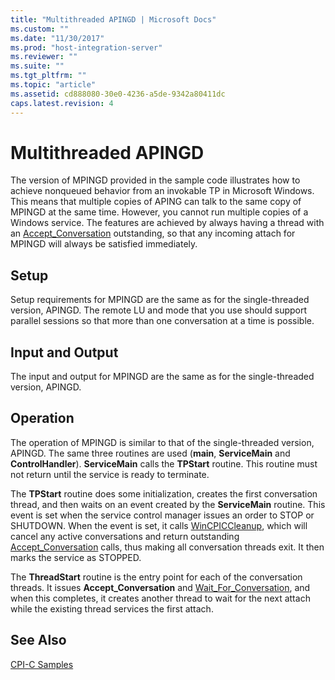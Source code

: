```yaml
---
title: "Multithreaded APINGD | Microsoft Docs"
ms.custom: ""
ms.date: "11/30/2017"
ms.prod: "host-integration-server"
ms.reviewer: ""
ms.suite: ""
ms.tgt_pltfrm: ""
ms.topic: "article"
ms.assetid: cd888080-30e0-4236-a5de-9342a80411dc
caps.latest.revision: 4
---
```

# Multithreaded APINGD
The version of MPINGD provided in the sample code illustrates how to achieve nonqueued behavior from an invokable TP in Microsoft Windows. This means that multiple copies of APING can talk to the same copy of MPINGD at the same time. However, you cannot run multiple copies of a Windows service. The features are achieved by always having a thread with an [Accept_Conversation](../core/accept-conversation-cpi-c-1.md) outstanding, so that any incoming attach for MPINGD will always be satisfied immediately.  
  
## Setup  
 Setup requirements for MPINGD are the same as for the single-threaded version, APINGD. The remote LU and mode that you use should support parallel sessions so that more than one conversation at a time is possible.  
  
## Input and Output  
 The input and output for MPINGD are the same as for the single-threaded version, APINGD.  
  
## Operation  
 The operation of MPINGD is similar to that of the single-threaded version, APINGD. The same three routines are used (**main**, **ServiceMain** and **ControlHandler**). **ServiceMain** calls the **TPStart** routine. This routine must not return until the service is ready to terminate.  
  
 The **TPStart** routine does some initialization, creates the first conversation thread, and then waits on an event created by the **ServiceMain** routine. This event is set when the service control manager issues an order to STOP or SHUTDOWN. When the event is set, it calls [WinCPICCleanup](../core/wincpiccleanup1.md), which will cancel any active conversations and return outstanding [Accept_Conversation](../core/accept-conversation-cpi-c-1.md) calls, thus making all conversation threads exit. It then marks the service as STOPPED.  
  
 The **ThreadStart** routine is the entry point for each of the conversation threads. It issues **Accept_Conversation** and [Wait_For_Conversation](../core/wait-for-conversation-cpi-c-2.md), and when this completes, it creates another thread to wait for the next attach while the existing thread services the first attach.  
  
## See Also  
 [CPI-C Samples](../core/cpi-c-samples.md)